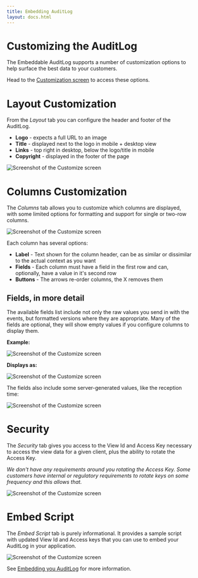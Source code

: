 ```yaml
---
title: Embedding AuditLog
layout: docs.html
---
```


Customizing the AuditLog
========================

The Embeddable AuditLog supports a number of customization options
to help surface the best data to your customers.

Head to the <a href="https://app.auditlog.co/customize/view">Customization screen</a> to access these options.

Layout Customization
=======================

From the *Layout* tab you can configure the header and footer
of the AuditLog.

* **Logo** - expects a full URL to an image
* **Title** - displayed next to the logo in mobile + desktop view
* **Links** - top right in desktop, below the logo/title in mobile
* **Copyright** - displayed in the footer of the page

<div class="alm-docs-image">
    <img src="/images/docs/customize-med.png" alt="Screenshot of the Customize screen" />
</div>

Columns Customization
========================

The *Columns* tab allows you to customize which columns are displayed,
with some limited options for formatting and support for single or two-row
columns.

<div class="alm-docs-image">
    <img src="/images/docs/customize-columns-med.png" alt="Screenshot of the Customize screen" />
</div>

Each column has several options:

* **Label** - Text shown for the column header, can be as similar or dissimilar to the actual context as you want
* **Fields** - Each column must have a field in the first row and can, optionally, have a value in it's second row
* **Buttons** - The arrows re-order columns, the X removes them

Fields, in more detail
---------------------------

The available fields list include not only the raw values you send in with the events, but formatted versions
where they are appropriate. Many of the fields are optional, they will show empty values if you configure
columns to display them.

**Example:**
<div class="alm-docs-image">
    <img src="/images/docs/customize-column-config.png" alt="Screenshot of the Customize screen" />
</div>

**Displays as:**
<div class="alm-docs-image">
    <img src="/images/docs/customize-column-view.png" alt="Screenshot of the Customize screen" />
</div>

The fields also include some server-generated values, like the reception time:

<div class="alm-docs-image">
    <img src="/images/docs/receptiontime.png" alt="Screenshot of the Customize screen" />
</div>

Security
=========================

The *Security* tab gives you access to the View Id and Access Key necessary to access
the view data for a given client, plus the ability to rotate the Access Key. 

_We don't have any requirements around you rotating the Access Key. Some customers have internal
or regulatory requirements to rotate keys on some frequency and this allows that._

<div class="alm-docs-image">
    <img src="/images/docs/customize-security-med.png" alt="Screenshot of the Customize screen" />
</div>

Embed Script
==========================

The *Embed Script* tab is purely informational. It provides a sample script
with updated View Id and Access keys that you can use to embed your AuditLog in
your application.

<div class="alm-docs-image">
    <img src="/images/docs/customize-embed-med.png" alt="Screenshot of the Customize screen" />
</div>

See <a href="/docs/embedding">Embedding you AuditLog</a> for more information.
